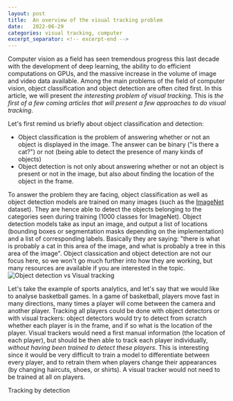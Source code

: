 ```yaml
---
layout: post
title:  An overview of the visual tracking problem
date:   2022-06-29
categories: visual tracking, computer
excerpt_separator: <!-- excerpt-end -->
---
```

<p>Computer vision as a field has seen tremendous progress this last decade with the development of deep learning, the ability to do efficient computations on GPUs, and the massive increase in the volume of image and video data available. Among the main problems of the field of computer vision, object classification and object detection are often cited first. In this article, we will present <em>the interesting problem of visual tracking</em>. This is <em>the first of a few coming articles that will present a few approaches to do visual tracking</em>.</p>

<!-- excerpt-end -->
<p>
Let's first remind us briefly about object classification and detection:
</p>
<ul>
    <li>
        Object classification is the problem of answering whether or not an object is displayed in the image. The answer can be binary ("is there a cat?") or not (being able to detect the presence of many kinds of objects)
    </li>
    <li>
        Object detection is not only about answering whether or not an object is present or not in the image, but also about finding the location of the object in the frame.
    </li>
</ul>

<p>To answer the problem they are facing, object classification as well as object detection models are trained on many images (such as the <a href="https://image-net.org/">ImageNet</a> dataset). They are hence able to detect the objects belonging to the categories seen during training (1000 classes for ImageNet). Object detection models take as input an image, and output a list of locations (bounding boxes or segmentation masks depending on the implementation) and a list of corresponding labels. Basically they are saying: "there is what is probably a cat in this area of the image, and what is probably a tree in this area of the image". Object classication and object detection are not our focus here, so we won't go much further into how they are working, but many resources are available if you are interested in the topic.
<img src="/assets/images/object_detection_vs_visual_tracking.svg" alt="Object detection vs Visual tracking">
</p>

<p>
Let's take the example of sports analytics, and let's say that we would like to analyse basketball games. In a game of basketball, players move fast in many directions, many times a player will come between the camera and another player. Tracking all players could be done with object detectors or with visual trackers: object detectors would try to detect from scratch whether each player is in the frame, and if so what is the location of the player. Visual trackers would need a first manual information (the location of each player), but should be then able to track each player individually, <em>without having been trained to detect these players</em>. This is interesting since it would be very difficult to train a model to differentiate between every player, and to retrain them when players change their appearances (by changing haircuts, shoes, or shirts). A visual tracker would not need to be trained at all on players.
</p>


Tracking by detection